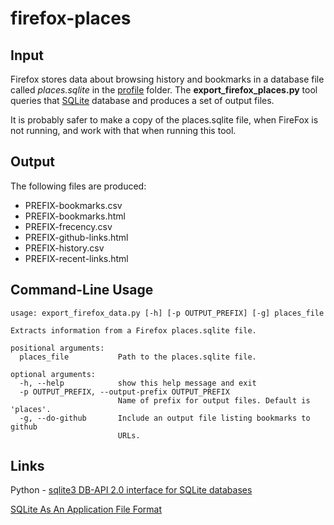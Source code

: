 # firefox-places #

## Input ##

Firefox stores data about browsing history and bookmarks in a database file called *places.sqlite* in the [profile](https://support.mozilla.org/en-US/kb/profiles-where-firefox-stores-user-data) folder. The **export_firefox_places.py** tool queries that [SQLite](https://sqlite.org/index.html) database and produces a set of output files.

It is probably safer to make a copy of the places.sqlite file, when FireFox is not running, and work with that when running this tool.

## Output ##

The following files are produced:
- PREFIX-bookmarks.csv
- PREFIX-bookmarks.html
- PREFIX-frecency.csv
- PREFIX-github-links.html
- PREFIX-history.csv
- PREFIX-recent-links.html


## Command-Line Usage ##

```
usage: export_firefox_data.py [-h] [-p OUTPUT_PREFIX] [-g] places_file

Extracts information from a Firefox places.sqlite file.

positional arguments:
  places_file           Path to the places.sqlite file.

optional arguments:
  -h, --help            show this help message and exit
  -p OUTPUT_PREFIX, --output-prefix OUTPUT_PREFIX
                        Name of prefix for output files. Default is 'places'.
  -g, --do-github       Include an output file listing bookmarks to github
                        URLs.
```

## Links ##

Python - [sqlite3 DB-API 2.0 interface for SQLite databases](https://docs.python.org/3.8/library/sqlite3.html)


[SQLite As An Application File Format](https://sqlite.org/appfileformat.html)
